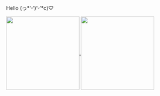 Hello (っ*’ᵕ’)’ᵕ’*c)♡

<a href="https://github.com/anuraghazra/github-readme-stats">
  <picture>
    <source
      srcset="https://github-readme-stats-blond-nu-41.vercel.app/api?username=mznms&show_icons=true&hide_rank=true&border_radius=9.0&theme=modus-vivendi"
      media="(prefers-color-scheme: dark)"
      height=200
      align="center"
    />
    <source
      srcset="https://github-readme-stats-blond-nu-41.vercel.app/api?username=mznms&show_icons=true&hide_rank=true&border_radius=9.0&theme=modus-operandi"
      media="(prefers-color-scheme: light), (prefers-color-scheme: no-preference)"
      height=200
      align="center"
    />
    <img height=200 align="center" src="https://github-readme-stats-blond-nu-41.vercel.app/api?username=mznms&show_icons=true&hide_rank=true&border_radius=9.0&theme=modus-operandi" />
  </picture>
</a>
<a href="https://github.com/anuraghazra/github-readme-stats">
  <picture>
    <source
      srcset="https://github-readme-stats-blond-nu-41.vercel.app/api/top-langs?username=mznms&layout=compact&hide_rank=true&border_radius=9.0&theme=modus-vivendi"
      media="(prefers-color-scheme: dark)"
      height=200
      align="center"
    />
    <source
      srcset="https://github-readme-stats-blond-nu-41.vercel.app/api/top-langs?username=mznms&layout=compact&hide_rank=true&border_radius=9.0&theme=modus-operandi"
      media="(prefers-color-scheme: light), (prefers-color-scheme: no-preference)"
      height=200
      align="center"
    />
    <img height=200 align="center" src="https://github-readme-stats-blond-nu-41.vercel.app/api/top-langs?username=mznms&layout=compact&hide_rank=true&border_radius=9.0&theme=modus-operandi" />
  </picture>
</a>
